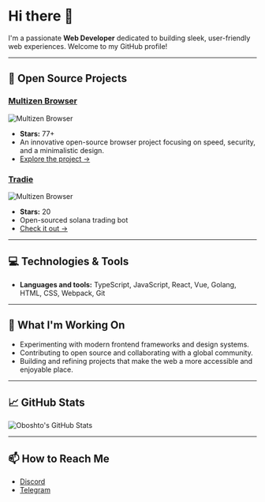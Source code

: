 # Hi there 👋

I'm a passionate **Web Developer** dedicated to building sleek, user-friendly web experiences. Welcome to my GitHub profile!

---

## 🚀 Open Source Projects

### [Multizen Browser](https://github.com/multizenteam/multizen-browser)
![Multizen Browser](https://github-readme-stats.vercel.app/api/pin/?username=multizenteam&repo=multizen-browser&theme=default)
- **Stars:** 77+
- An innovative open-source browser project focusing on speed, security, and a minimalistic design.
- [Explore the project →](https://github.com/multizenteam/multizen-browser)

### [Tradie](https://github.com/oboshto/tradie)
![Multizen Browser](https://github-readme-stats.vercel.app/api/pin/?username=oboshto&repo=tradie&theme=default)

- **Stars:** 20
- Open-sourced solana trading bot
- [Check it out →](https://github.com/oboshto/tradie)

---

## 💻 Technologies & Tools

- **Languages and tools:** TypeScript, JavaScript, React, Vue, Golang, HTML, CSS, Webpack, Git

---

## 🔧 What I'm Working On

- Experimenting with modern frontend frameworks and design systems.
- Contributing to open source and collaborating with a global community.
- Building and refining projects that make the web a more accessible and enjoyable place.

---

## 📈 GitHub Stats

![Oboshto's GitHub Stats](https://github-readme-stats.vercel.app/api?username=oboshto&show_icons=true&theme=default)

---

## 📫 How to Reach Me

- [Discord](https://discordapp.com/users/600250420480442390)
- [Telegram](https://t.me/yobebka)


